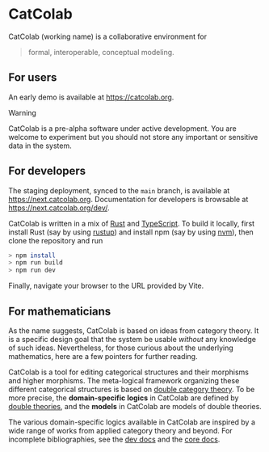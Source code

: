 # CatColab

CatColab (working name) is a collaborative environment for

> formal, interoperable, conceptual modeling.

## For users

An early demo is available at <https://catcolab.org>.

> [!WARNING]
> CatColab is a pre-alpha software under active development.
> You are welcome to experiment but you should not store any important or
> sensitive data in the system.

## For developers

The staging deployment, synced to the `main` branch, is available at
<https://next.catcolab.org>. Documentation for developers is browsable at
<https://next.catcolab.org/dev/>.

CatColab is written in a mix of [Rust](https://www.rust-lang.org/) and
[TypeScript](https://www.typescriptlang.org/). To build it locally, first
install Rust (say by using [rustup](https://rustup.rs/)) and install npm (say by
using [nvm](https://github.com/nvm-sh/nvm)), then clone the repository and run

```bash
> npm install
> npm run build
> npm run dev
```

Finally, navigate your browser to the URL provided by Vite.

## For mathematicians

As the name suggests, CatColab is based on ideas from category theory. It is a
specific design goal that the system be usable *without* any knowledge of such
ideas. Nevertheless, for those curious about the underlying mathematics, here
are a few pointers for further reading.

CatColab is a tool for editing categorical structures and their morphisms and
higher morphisms. The meta-logical framework organizing these different
categorical structures is based on [double category
theory](https://mathoverflow.net/q/476936). To be more precise, the
**domain-specific logics** in CatColab are defined by [double
theories](https://arxiv.org/abs/2310.05384), and the **models** in CatColab are
models of double theories.

The various domain-specific logics available in CatColab are inspired by a wide
range of works from applied category theory and beyond. For incomplete
bibliographies, see the [dev docs](https://next.catcolab.org/dev/bib-0001.xml)
and the [core docs](https://next.catcolab.org/dev/rust/catlog/refs/).

